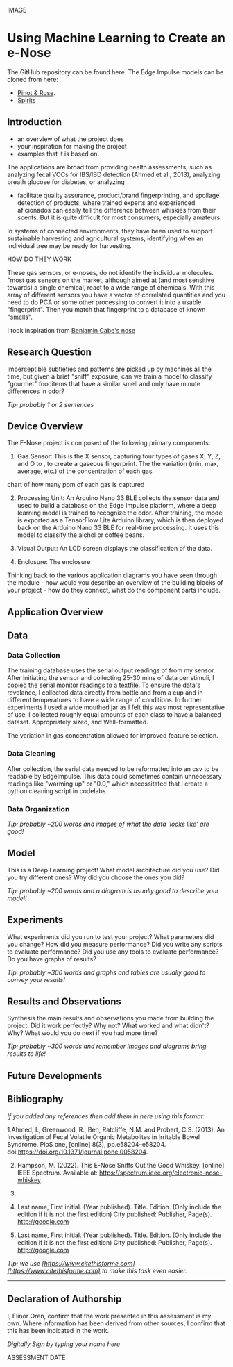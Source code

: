 IMAGE 

# Using Machine Learning to Create an e-Nose 

The GitHub repository can be found here.
The Edge Impulse models can be cloned from here:
- [Pinot & Rose](https://studio.edgeimpulse.com/public/370763/live).
- [Spirits](https://studio.edgeimpulse.com/public/390002/live)

## Introduction
- an overview of what the project does
- your inspiration for making the project 
- examples that it is based on.

The applications are broad from providing health assessments, such as analyzing fecal VOCs for IBS/IBD detection (Ahmed et al., 2013), analyzing breath glucose for diabetes, or analyzing 

- facilitate quality assurance, product/brand fingerprinting, and spoilage detection of products, where trained experts and experienced aficionados can easily tell the difference between whiskies from their scents. But it is quite difficult for most consumers, especially amateurs.

In systems of connected environments, they have been used to support sustainable harvesting and agricultural systems, identifying when an individual tree may be ready for harvesting.

HOW DO THEY WORK

These gas sensors, or e-noses, do not identify the individual molecules. "most gas sensors on the market, although aimed at (and most sensitive towards) a single chemical, react to a wide range of chemicals. With this array of different sensors you have a vector of correlated quantities and you need to do PCA or some other processing to convert it into a usable "fingerprint". Then you match that fingerprint to a database of known "smells". 


I took inspiration from [Benjamin Cabe's nose](https://blog.benjamin-cabe.com/2021/08/03/how-i-built-a-connected-artificial-nose)

## Research Question
Imperceptible subtleties and patterns are picked up by machines all the time, but given a brief "sniff" exposure, can we train a model to classify "gourmet" fooditems that have a similar smell and only have minute differences in odor? 

*Tip: probably 1 or 2 sentences*

## Device Overview
The E-Nose project is composed of the following primary components:

1. Gas Sensor: This is the X sensor, capturing four types of gases X, Y, Z, and O to , to create a gaseous fingerprint. The the variation (min, max, average, etc.) of the concentration of each gas

chart of how many ppm of each gas is captured

2. Processing Unit: An Arduino Nano 33 BLE collects the sensor data and used to build a database on the Edge Impulse platform, where a deep learning model is trained to recognize the odor. After training, the model is exported as a TensorFlow Lite Arduino library, which is then deployed back on the Arduino Nano 33 BLE for real-time processing. It uses this model to classify the alchol or coffee beans.

3. Visual Output: An LCD screen displays the classification of the data.
   
4. Enclosure: The enclosure 

Thinking back to the various application diagrams you have seen through the module - how would you describe an overview of the building blocks of your project - how do they connect, what do the component parts include.

## Application Overview



## Data
### Data Collection

The training database uses the serial output readings of from my sensor. After initiating the sensor and collecting 25-30 mins of data per stimuli, I copied the serial monitor readings to a textfile. To ensure the data's revelance, I collected data directly from bottle and from a cup and in different temperatures to have a wide range of conditions. In further experiments I used a wide mouthed jar as I felt this was most representative of use. I collected roughly equal amounts of each class to have a balanced dataset. Appropriately sized, and Well-formatted. 

The variation in gas concentration allowed for improved feature selection. 

### Data Cleaning

After collection, the serial data needed to be reformatted into an csv to be readable by EdgeImpulse. This data could sometimes contain unnecessary readings like "warming up" or "0.0," which necessitated that I create a python cleaning script in codelabs. 

### Data Organization



*Tip: probably ~200 words and images of what the data 'looks like' are good!*

## Model
This is a Deep Learning project! What model architecture did you use? Did you try different ones? Why did you choose the ones you did?

*Tip: probably ~200 words and a diagram is usually good to describe your model!*

## Experiments
What experiments did you run to test your project? What parameters did you change? How did you measure performance? Did you write any scripts to evaluate performance? Did you use any tools to evaluate performance? Do you have graphs of results? 

*Tip: probably ~300 words and graphs and tables are usually good to convey your results!*

## Results and Observations
Synthesis the main results and observations you made from building the project. Did it work perfectly? Why not? What worked and what didn't? Why? What would you do next if you had more time?  

*Tip: probably ~300 words and remember images and diagrams bring results to life!*

## Future Developments 

## Bibliography
*If you added any references then add them in here using this format:*

1.Ahmed, I., Greenwood, R., Ben, Ratcliffe, N.M. and Probert, C.S. (2013). An Investigation of Fecal Volatile Organic Metabolites in Irritable Bowel Syndrome. PloS one, [online] 8(3), pp.e58204–e58204. doi:https://doi.org/10.1371/journal.pone.0058204.

2. Hampson, M. (2022). This E-Nose Sniffs Out the Good Whiskey. [online] IEEE Spectrum. Available at: https://spectrum.ieee.org/electronic-nose-whiskey.
3. 

4. Last name, First initial. (Year published). Title. Edition. (Only include the edition if it is not the first edition) City published: Publisher, Page(s). http://google.com

5. Last name, First initial. (Year published). Title. Edition. (Only include the edition if it is not the first edition) City published: Publisher, Page(s). http://google.com

*Tip: we use [https://www.citethisforme.com](https://www.citethisforme.com) to make this task even easier.* 

----

## Declaration of Authorship

I, Elinor Oren, confirm that the work presented in this assessment is my own. Where information has been derived from other sources, I confirm that this has been indicated in the work.


*Digitally Sign by typing your name here*

ASSESSMENT DATE
